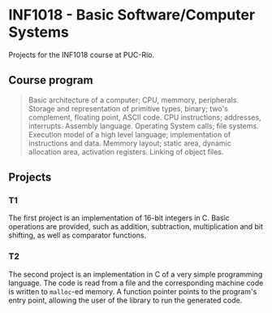 INF1018 - Basic Software/Computer Systems
=======

Projects for the INF1018 course at PUC-Rio.

Course program
--------------

> Basic architecture of a computer; CPU, memmory, peripherals. Storage and representation of primitive types, binary; two's complement, floating point, ASCII code. CPU instructions; addresses, interrupts. Assembly language. Operating System calls; file systems. Execution model of a high level language; implementation of instructions and data. Memmory layout; static area, dynamic allocation area, activation registers. Linking of object files.


Projects
--------

### T1

The first project is an implementation of 16-bit integers in C. Basic operations are provided, such as addition, subtraction, multiplication and bit shifting, as well as comparator functions.

### T2

The second project is an implementation in C of a very simple programming language. The code is read from a file and the corresponding machine code is written to `malloc`-ed memory. A function pointer points to the program's entry point, allowing the user of the library to run the generated code.
